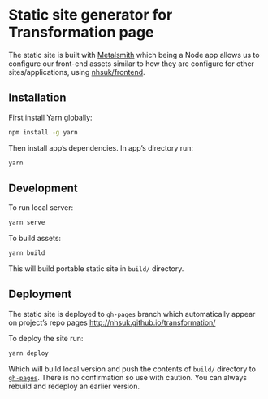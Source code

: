# Static site generator for Transformation page

The static site is built with [Metalsmith](http://www.metalsmith.io/) which being a Node app allows us to configure
our front-end assets similar to how they are configure for other sites/applications, using [nhsuk/frontend](https://github.com/nhsuk/frontend).

## Installation

First install Yarn globally:

```bash
npm install -g yarn
```

Then install app’s dependencies. In app’s directory run:

```bash
yarn
```

## Development

To run local server:

```bash
yarn serve
```

To build assets:

```bash
yarn build
```

This will build portable static site in `build/` directory. 

## Deployment

The static site is deployed to `gh-pages` branch which automatically appear on project’s repo pages
http://nhsuk.github.io/transformation/

To deploy the site run:

```bash
yarn deploy
```

Which will build local version and push the contents of `build/` directory to [`gh-pages`](https://github.com/nhsuk/transformation/tree/gh-pages).
There is no confirmation so use with caution. You can always rebuild and redeploy an earlier version.
